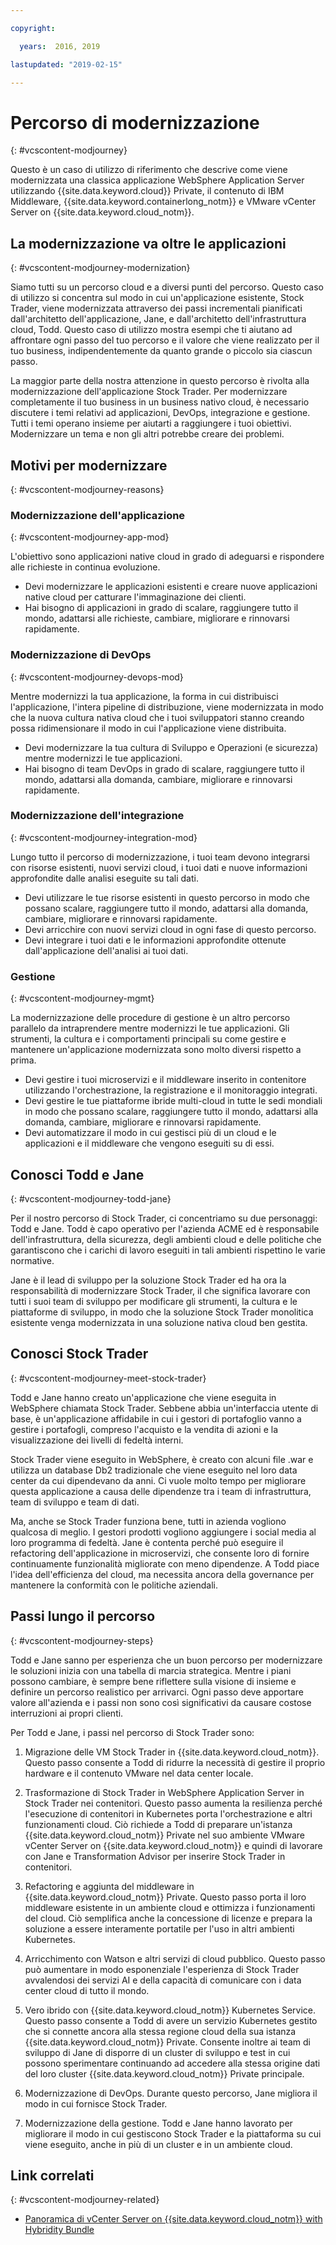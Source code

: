 ```yaml
---

copyright:

  years:  2016, 2019

lastupdated: "2019-02-15"

---
```


# Percorso di modernizzazione
{: #vcscontent-modjourney}

Questo è un caso di utilizzo di riferimento che descrive come viene modernizzata una classica applicazione WebSphere Application Server utilizzando {{site.data.keyword.cloud}} Private, il contenuto di IBM Middleware, {{site.data.keyword.containerlong_notm}} e VMware vCenter Server on {{site.data.keyword.cloud_notm}}.

## La modernizzazione va oltre le applicazioni
{: #vcscontent-modjourney-modernization}

Siamo tutti su un percorso cloud e a diversi punti del percorso. Questo caso di utilizzo si concentra sul modo in cui un'applicazione esistente, Stock Trader, viene modernizzata attraverso dei passi incrementali pianificati dall'architetto dell'applicazione, Jane, e dall'architetto dell'infrastruttura cloud, Todd. Questo caso di utilizzo mostra esempi che ti aiutano ad affrontare ogni passo del tuo percorso e il valore che viene realizzato per il tuo business, indipendentemente da quanto grande o piccolo sia ciascun passo.

La maggior parte della nostra attenzione in questo percorso è rivolta alla modernizzazione dell'applicazione Stock Trader. Per modernizzare completamente il tuo business in un business nativo cloud, è necessario discutere i temi relativi ad applicazioni, DevOps, integrazione e gestione. Tutti i temi operano insieme per aiutarti a raggiungere i tuoi obiettivi. Modernizzare un tema e non gli altri potrebbe creare dei problemi.

## Motivi per modernizzare
{: #vcscontent-modjourney-reasons}

### Modernizzazione dell'applicazione
{: #vcscontent-modjourney-app-mod}

L'obiettivo sono applicazioni native cloud in grado di adeguarsi e rispondere alle richieste in continua evoluzione.

* Devi modernizzare le applicazioni esistenti e creare nuove applicazioni native cloud per catturare l'immaginazione dei clienti.
* Hai bisogno di applicazioni in grado di scalare, raggiungere tutto il mondo, adattarsi alle richieste, cambiare, migliorare e rinnovarsi rapidamente.

### Modernizzazione di DevOps
{: #vcscontent-modjourney-devops-mod}

Mentre modernizzi la tua applicazione, la forma in cui distribuisci l'applicazione, l'intera pipeline di distribuzione, viene modernizzata in modo che la nuova cultura nativa cloud che i tuoi sviluppatori stanno creando possa ridimensionare il modo in cui l'applicazione viene distribuita.

* Devi modernizzare la tua cultura di Sviluppo e Operazioni (e sicurezza) mentre modernizzi le tue applicazioni.
* Hai bisogno di team DevOps in grado di scalare, raggiungere tutto il mondo, adattarsi alla domanda, cambiare, migliorare e rinnovarsi rapidamente.

###  Modernizzazione dell'integrazione
{: #vcscontent-modjourney-integration-mod}

Lungo tutto il percorso di modernizzazione, i tuoi team devono integrarsi con risorse esistenti, nuovi servizi cloud, i tuoi dati e nuove informazioni approfondite dalle analisi eseguite su tali dati.

* Devi utilizzare le tue risorse esistenti in questo percorso in modo che possano scalare, raggiungere tutto il mondo, adattarsi alla domanda, cambiare, migliorare e rinnovarsi rapidamente.
* Devi arricchire con nuovi servizi cloud in ogni fase di questo percorso.
* Devi integrare i tuoi dati e le informazioni approfondite ottenute dall'applicazione dell'analisi ai tuoi dati.

### Gestione
{: #vcscontent-modjourney-mgmt}

La modernizzazione delle procedure di gestione è un altro percorso parallelo da intraprendere mentre modernizzi le tue applicazioni. Gli strumenti, la cultura e i comportamenti principali su come gestire e mantenere un'applicazione modernizzata sono molto diversi rispetto a prima.

* Devi gestire i tuoi microservizi e il middleware inserito in contenitore utilizzando l'orchestrazione, la registrazione e il monitoraggio integrati.
* Devi gestire le tue piattaforme ibride multi-cloud in tutte le sedi mondiali in modo che possano scalare, raggiungere tutto il mondo, adattarsi alla domanda, cambiare, migliorare e rinnovarsi rapidamente.
* Devi automatizzare il modo in cui gestisci più di un cloud e le applicazioni e il middleware che vengono eseguiti su di essi.

## Conosci Todd e Jane
{: #vcscontent-modjourney-todd-jane}

Per il nostro percorso di Stock Trader, ci concentriamo su due personaggi: Todd e Jane. Todd è capo operativo per l'azienda ACME ed è responsabile dell'infrastruttura, della sicurezza, degli ambienti cloud e delle politiche che garantiscono che i carichi di lavoro eseguiti in tali ambienti rispettino le varie normative.

Jane è il lead di sviluppo per la soluzione Stock Trader ed ha ora la responsabilità di modernizzare Stock Trader, il che significa lavorare con tutti i suoi team di sviluppo per modificare gli strumenti, la cultura e le piattaforme di sviluppo, in modo che la soluzione Stock Trader monolitica esistente venga modernizzata in una soluzione nativa cloud ben gestita.

## Conosci Stock Trader
{: #vcscontent-modjourney-meet-stock-trader}

Todd e Jane hanno creato un'applicazione che viene eseguita in WebSphere chiamata Stock Trader. Sebbene abbia un'interfaccia utente di base, è un'applicazione affidabile in cui i gestori di portafoglio vanno a gestire i portafogli, compreso l'acquisto e la vendita di azioni e la visualizzazione dei livelli di fedeltà interni.

Stock Trader viene eseguito in WebSphere, è creato con alcuni file .war e utilizza un database Db2 tradizionale che viene eseguito nel loro data center da cui dipendevano da anni. Ci vuole molto tempo per migliorare questa applicazione a causa delle dipendenze tra i team di infrastruttura, team di sviluppo e team di dati.

Ma, anche se Stock Trader funziona bene, tutti in azienda vogliono qualcosa di meglio. I gestori prodotti vogliono aggiungere i social media al loro programma di fedeltà. Jane è contenta perché può eseguire il refactoring dell'applicazione in microservizi, che consente loro di fornire continuamente funzionalità migliorate con meno dipendenze. A Todd piace l'idea dell'efficienza del cloud, ma necessita ancora della governance per mantenere la conformità con le politiche aziendali.

## Passi lungo il percorso
{: #vcscontent-modjourney-steps}

Todd e Jane sanno per esperienza che un buon percorso per modernizzare le soluzioni inizia con una tabella di marcia strategica. Mentre i piani possono cambiare, è sempre bene riflettere sulla visione di insieme e definire un percorso realistico per arrivarci. Ogni passo deve apportare valore all'azienda e i passi non sono così significativi da causare costose interruzioni ai propri clienti.

Per Todd e Jane, i passi nel percorso di Stock Trader sono:
1. Migrazione delle VM Stock Trader in {{site.data.keyword.cloud_notm}}. Questo passo consente a Todd di ridurre la necessità di gestire il proprio hardware e il contenuto VMware nel data center locale.

2. Trasformazione di Stock Trader in WebSphere Application Server in Stock Trader nei contenitori. Questo passo aumenta la resilienza perché l'esecuzione di contenitori in Kubernetes porta l'orchestrazione e altri funzionamenti cloud. Ciò richiede a Todd di preparare un'istanza {{site.data.keyword.cloud_notm}} Private nel suo ambiente VMware vCenter Server on {{site.data.keyword.cloud_notm}} e quindi di lavorare con Jane e Transformation Advisor per inserire Stock Trader in contenitori.

3. Refactoring e aggiunta del middleware in {{site.data.keyword.cloud_notm}} Private. Questo passo porta il loro middleware esistente in un ambiente cloud e ottimizza i funzionamenti del cloud. Ciò semplifica anche la concessione di licenze e prepara la soluzione
a essere interamente portatile per l'uso in altri ambienti Kubernetes.

4. Arricchimento con Watson e altri servizi di cloud pubblico. Questo passo può aumentare in modo esponenziale l'esperienza di Stock Trader avvalendosi dei servizi AI e della capacità di comunicare con i data center cloud di tutto il mondo.

5. Vero ibrido con {{site.data.keyword.cloud_notm}} Kubernetes Service. Questo passo consente a Todd di avere un servizio Kubernetes gestito che si connette ancora alla stessa regione cloud della sua istanza {{site.data.keyword.cloud_notm}} Private. Consente inoltre ai team di sviluppo di Jane di disporre di un cluster di sviluppo e test in cui possono sperimentare continuando ad accedere alla stessa origine dati del loro cluster {{site.data.keyword.cloud_notm}} Private principale.

6. Modernizzazione di DevOps. Durante questo percorso, Jane migliora il modo in cui fornisce Stock Trader.

7. Modernizzazione della gestione. Todd e Jane hanno lavorato per migliorare il modo in cui gestiscono Stock Trader e la piattaforma su cui viene eseguito, anche in più di un cluster e in un ambiente cloud.

## Link correlati
{: #vcscontent-modjourney-related}

* [Panoramica di vCenter Server on {{site.data.keyword.cloud_notm}} with Hybridity Bundle
](/docs/services/vmwaresolutions/archiref/vcs?topic=vmware-solutions-vcs-hybridity-intro)
